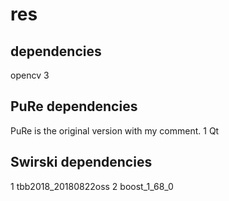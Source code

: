 # res

## dependencies
opencv 3



## PuRe dependencies
PuRe is the original version with my comment.
1 Qt



## Swirski dependencies
1 tbb2018_20180822oss
2 boost_1_68_0
